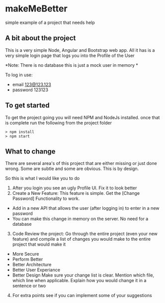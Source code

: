 # makeMeBetter
simple example of a project that needs help

## A bit about the project
This is a very simple Node, Angular and Bootstrap web app. All it has is a very simple login page that logs you into the Profile of the User

*Note: There is no database this is just a mock user in memory *

To log in use:
* email 123@123.123
* password 123123

## To get started
To get the project going you will need NPM and NodeJs installed. once that is complete run the following from the project folder
````
> npm install
> npm start
````

## What to change
There are several area's of this project that are either missing or just done wrong. Some are subtle and some are obvious. This is by design. 

So this is what I would like you to do

1. After you login you see an ugly Profile UI. Fix it to look better 
2. Create a New Feature: This feature is simple. Get the [Change Password] Functionality to work. 
  - Add in a new API that allows the user (after logging in) to enter in a new password
  - You can make this change in memory on the server. No need for a database
3. Code Review the project: Go through the entire project (even your new feature) and compile a list of changes you would make to the entire project that would make it
  - More Secure
  - Perform Better
  - Better Architecture
  - Better User Experiance
  - Better Design
Make sure your change list is clear. Mention which file, which line when applicable. Explain how you would change it in a sentence or two
4. For extra points see if you can implement some of your suggestions 
